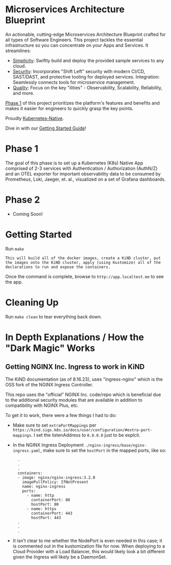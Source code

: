 # Microservices Architecture Blueprint

An actionable, cutting-edge Microservices Architecture Blueprint crafted for all types of Software Engineers. This project tackles the essential infrastructure so you can concentrate on your Apps and Services. It streamlines:

- [Simplicity](https://en.wikipedia.org/wiki/No_Silver_Bullet): Swiftly build and deploy the provided sample services to any cloud.
- [Security](https://www.crowdstrike.com/cybersecurity-101/shift-left-security/): Incorporates "Shift Left" security with modern CI/CD, SAST/DAST, and protective tooling for deployed services.
  Integration: Seamlessly connects tools for microservice management.
- [Quality](https://en.wikipedia.org/wiki/List_of_system_quality_attributes): Focus on the key "ilities" - Observability, Scalability, Reliability, and more.

[Phase 1](#phase-1) of this project prioritizes the platform's features and benefits and makes it easier for engineers to quickly grasp the key points.

Proudly [Kubernetes-Native](https://developers.redhat.com/blog/2020/04/08/why-kubernetes-native-instead-of-cloud-native).

Dive in with our [Getting Started Guide](#getting-started)!

# Phase 1

The goal of this phase is to set up a Kubernetes (K8s) Native App comprised of 2-3 services with Authentication / Authorization (AuthN/Z) and an OTEL exporter for important observability data to be consumed by Prometheus, Loki, Jaeger, et. al., visualized on a set of Grafana dashboards.

# Phase 2

- Coming Soon!

# Getting Started

Run `make`

    This will build all of the docker images, create a KiND cluster, put the images onto the KiND cluster, apply (using Kustomize) all of the declarations to run and expose the containers.

Once the command is complete, browse to `http://app.localtest.me` to see the app.

# Cleaning Up

Run `make clean` to tear everything back down.

# In Depth Explanations / How the "Dark Magic" Works

## Getting NGINX Inc. Ingress to work in KiND

The KiND documentation (as of 8.16.23), uses "ingress-nginx" which is the OSS fork of the NGINX Ingress Controller.

This repo uses the "official" NGINX Inc. code/repo which is beneficial due to the additional security modules that are available in addition to compatibility with NGINX Plus, etc.

To get it to work, there were a few things I had to do:

- Make sure to set `extraPortMappings` per `https://kind.sigs.k8s.io/docs/user/configuration/#extra-port-mappings`. I set the listenAddress to `0.0.0.0` just to be explcit.
- In the NGINX Ingress Deployment `./nginx-ingress/base/nginx-ingress.yaml`, make sure to set the `hostPort` in the mapped ports, like so:

        .
        .
        .
        containers:
        - image: nginx/nginx-ingress:3.2.0
          imagePullPolicy: IfNotPresent
          name: nginx-ingress
          ports:
            - name: http
              containerPort: 80
              hostPort: 80
            - name: https
              containerPort: 443
              hostPort: 443
        .
        .
        .

- It isn't clear to me whether the NodePort is even needed in this case; it is commented out in the kustomization file for now. When deploying to a Cloud Provider with a Load Balancer, this would likely look a bit different given the Ingress will likely be a DaemonSet.
